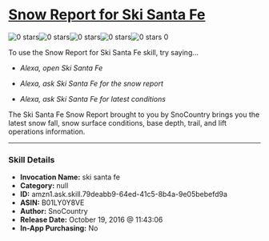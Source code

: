 # [Snow Report for Ski Santa Fe](http://alexa.amazon.com/#skills/amzn1.ask.skill.79deabb9-64ed-41c5-8b4a-9e05bebefd9a)
![0 stars](../../images/ic_star_border_black_18dp_1x.png)![0 stars](../../images/ic_star_border_black_18dp_1x.png)![0 stars](../../images/ic_star_border_black_18dp_1x.png)![0 stars](../../images/ic_star_border_black_18dp_1x.png)![0 stars](../../images/ic_star_border_black_18dp_1x.png) 0

To use the Snow Report for Ski Santa Fe skill, try saying...

* *Alexa, open Ski Santa Fe*

* *Alexa, ask Ski Santa Fe for the snow report*

* *Alexa, ask Ski Santa Fe for latest conditions*

The Ski Santa Fe Snow Report brought to you by SnoCountry brings you the latest snow fall, snow surface conditions,  base depth, trail, and lift operations information.

***

### Skill Details

* **Invocation Name:** ski santa fe
* **Category:** null
* **ID:** amzn1.ask.skill.79deabb9-64ed-41c5-8b4a-9e05bebefd9a
* **ASIN:** B01LY0Y8VE
* **Author:** SnoCountry
* **Release Date:** October 19, 2016 @ 11:43:06
* **In-App Purchasing:** No
